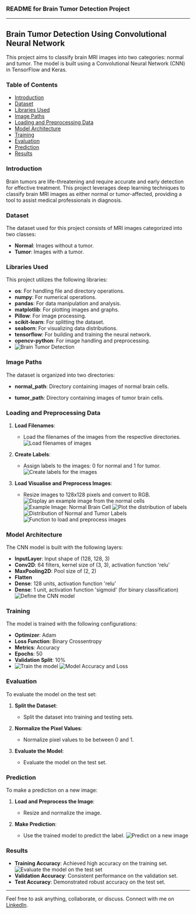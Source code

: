### README for Brain Tumor Detection Project

---

## Brain Tumor Detection Using Convolutional Neural Network

This project aims to classify brain MRI images into two categories: normal and tumor. The model is built using a Convolutional Neural Network (CNN) in TensorFlow and Keras.

### Table of Contents

- [Introduction](#introduction)
- [Dataset](#dataset)
- [Libraries Used](#libraries-used)
- [Image Paths](#image-paths)
- [Loading and Preprocessing Data](#loading-and-preprocessing-data)
- [Model Architecture](#model-architecture)
- [Training](#training)
- [Evaluation](#evaluation)
- [Prediction](#prediction)
- [Results](#results)


### Introduction

Brain tumors are life-threatening and require accurate and early detection for effective treatment. This project leverages deep learning techniques to classify brain MRI images as either normal or tumor-affected, providing a tool to assist medical professionals in diagnosis.

### Dataset

The dataset used for this project consists of MRI images categorized into two classes:
- **Normal**: Images without a tumor.
- **Tumor**: Images with a tumor.

### Libraries Used

This project utilizes the following libraries:

- **os**: For handling file and directory operations.
- **numpy**: For numerical operations.
- **pandas**: For data manipulation and analysis.
- **matplotlib**: For plotting images and graphs.
- **Pillow**: For image processing.
- **scikit-learn**: For splitting the dataset.
- **seaborn**: For visualizing data distributions.
- **tensorflow**: For building and training the neural network.
- **opencv-python**: For image handling and preprocessing.
- 
  ![Brain Tumor Detection](https://github.com/Shubksiut/Brai-Tumour/assets/161926252/609cd002-35f3-468b-a20c-2dc86649cd3b)


### Image Paths

The dataset is organized into two directories:

- **normal_path**: Directory containing images of normal brain cells.

- **tumor_path**: Directory containing images of tumor brain cells.

### Loading and Preprocessing Data

1. **Load Filenames**:
    - Load the filenames of the images from the respective directories.
![Load filenames of images](https://i.imgur.com/X65X8bR.png)

2. **Create Labels**:
    - Assign labels to the images: 0 for normal and 1 for tumor.
![Create labels for the images](https://i.imgur.com/TnfpO0i.png)

3. **Load Visualise and Preprocess Images**:
    - Resize images to 128x128 pixels and convert to RGB.
![Display an example image from the normal cells](https://i.imgur.com/t30440D.png)
![Example Image: Normal Brain Cell](https://i.imgur.com/5C5fR36.png)
![Plot the distribution of labels](https://i.imgur.com/JaRTL8O.png)
![Distribution of Normal and Tumor Labels](https://i.imgur.com/9HL0er1.png)
![Function to load and preprocess images](https://i.imgur.com/yDgFkqI.png)

### Model Architecture

The CNN model is built with the following layers:

- **InputLayer**: Input shape of (128, 128, 3)
- **Conv2D**: 64 filters, kernel size of (3, 3), activation function 'relu'
- **MaxPooling2D**: Pool size of (2, 2)
- **Flatten**
- **Dense**: 128 units, activation function 'relu'
- **Dense**: 1 unit, activation function 'sigmoid' (for binary classification)
  ![Define the CNN model](https://i.imgur.com/ZD2b9lX.png)


### Training

The model is trained with the following configurations:

- **Optimizer**: Adam
- **Loss Function**: Binary Crossentropy
- **Metrics**: Accuracy
- **Epochs**: 50
- **Validation Split**: 10%
- ![Train the model](https://i.imgur.com/EsoomlZ.png)
![Model Accuracy and Loss](https://i.imgur.com/wB5sTe5.png)


### Evaluation

To evaluate the model on the test set:

1. **Split the Dataset**:
    - Split the dataset into training and testing sets.

2. **Normalize the Pixel Values**:
    - Normalize pixel values to be between 0 and 1.

3. **Evaluate the Model**:
    - Evaluate the model on the test set.

### Prediction

To make a prediction on a new image:

1. **Load and Preprocess the Image**:
    - Resize and normalize the image.

2. **Make Prediction**:
    - Use the trained model to predict the label.
![Predict on a new image](https://i.imgur.com/uytkcYR.png)

### Results

- **Training Accuracy**: Achieved high accuracy on the training set.
  ![Evaluate the model on the test set](https://i.imgur.com/ERElKDB.png)
- **Validation Accuracy**: Consistent performance on the validation set.
- **Test Accuracy**: Demonstrated robust accuracy on the test set.

---

Feel free to ask anything, collaborate, or discuss. Connect with me on [LinkedIn](https://www.linkedin.com/in/shubhamkumar-singh).
